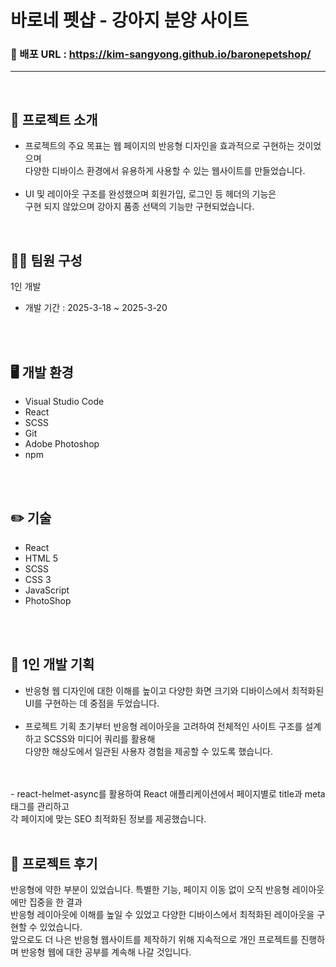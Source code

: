 # 바로네 펫샵 - 강아지 분양 사이트

### 📎 배포 URL : https://kim-sangyong.github.io/baronepetshop/
---
<br />

## 📝 프로젝트 소개
- 프로젝트의 주요 목표는 웹 페이지의 반응형 디자인을 효과적으로 구현하는 것이었으며<br /> 
  다양한 디바이스 환경에서 유용하게 사용할 수 있는 웹사이트를 만들었습니다. <br />
  <br />
- UI 및 레이아웃 구조를 완성했으며 회원가입, 로그인 등 헤더의 기능은 <br />
   구현 되지 않았으며 강아지 품종 선택의 기능만 구현되었습니다. <br />
<br />

## 🙎‍♂️ 팀원 구성
1인 개발
- 개발 기간 : 2025-3-18 ~ 2025-3-20 
<br />
<br />

## 🖥️ 개발 환경
- Visual Studio Code
- React
- SCSS
- Git
- Adobe Photoshop
- npm 
<br />
<br />

## ✏️ 기술
- React
- HTML 5
- SCSS
- CSS 3
- JavaScript
- PhotoShop
<br />
<br />

## 📌 1인 개발 기획
- 반응형 웹 디자인에 대한 이해를 높이고 다양한 화면 크기와 디바이스에서 최적화된 UI를 구현하는 데 중점을 두었습니다.
  <br />
  <br />
- 프로젝트 기획 초기부터 반응형 레이아웃을 고려하여 전체적인 사이트 구조를 설계하고 SCSS와 미디어 쿼리를 활용해 <br />
  다양한 해상도에서 일관된 사용자 경험을 제공할 수 있도록 했습니다.
<br />
<br />
- react-helmet-async를 활용하여 React 애플리케이션에서 페이지별로 title과 meta 태그를 관리하고<br /> 
  각 페이지에 맞는 SEO 최적화된 정보를 제공했습니다.
<br />
<br />

## 📢 프로젝트 후기
반응형에 약한 부분이 있었습니다. 특별한 기능, 페이지 이동 없이 오직 반응형 레이아웃에만 집중을 한 결과 <br />
반응형 레이아웃에 이해를 높일 수 있었고 다양한 디바이스에서 최적화된 레이아웃을 구현할 수 있었습니다. <br />
앞으로도 더 나은 반응형 웹사이트를 제작하기 위해 지속적으로 개인 프로젝트를 진행하며 반응형 웹에 대한 공부를 계속해 나갈 것입니다.